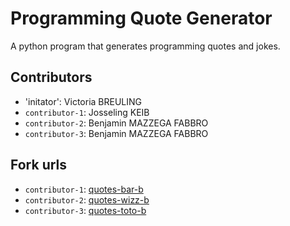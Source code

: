 # Programming Quote Generator

A python program that generates programming quotes and jokes.

## Contributors
- 'initator': Victoria BREULING
- `contributor-1`: Josseling KEIB
- `contributor-2`: Benjamin MAZZEGA FABBRO
- `contributor-3`: Benjamin MAZZEGA FABBRO

## Fork urls
- `contributor-1`: [quotes-bar-b](url-1)
- `contributor-2`: [quotes-wizz-b](url-2)
- `contributor-3`: [quotes-toto-b](url-3)